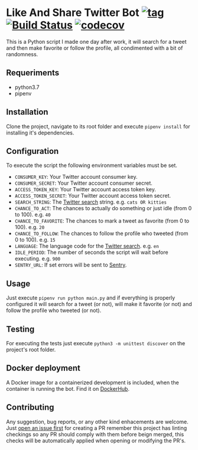 # Like And Share Twitter Bot [![tag](https://img.shields.io/github/tag/namelivia/like-and-share-twitter-bot.svg)](https://github.com/namelivia/like-and-share-twitter-bot/releases) [![Build Status](https://github.com/namelivia/like-and-share-twitter-bot/actions/workflows/build.yml/badge.svg)](https://github.com/namelivia/like-and-share-twitter-bot/actions/workflows/build.yml) [![codecov](https://codecov.io/gh/namelivia/like-and-share-twitter-bot/branch/master/graph/badge.svg)](https://codecov.io/gh/namelivia/like-and-share-twitter-bot)

This is a Python script I made one day after work, it will search for a tweet and then make favorite or follow the profile, all condimented with a bit of randomness.

## Requeriments

* python3.7
* pipenv

## Installation

Clone the project, navigate to its root folder and execute `pipenv install` for installing it's dependencies.

## Configuration

To execute the script the following environment variables must be set.

* `CONSUMER_KEY`: Your Twitter account consumer key.
* `CONSUMER_SECRET`: Your Twitter account consumer secret.
* `ACCESS_TOKEN_KEY`: Your Twitter account access token key.
* `ACCESS_TOKEN_SECRET`: Your Twitter account access token secret.
* `SEARCH_STRING`: The [Twitter search](https://help.twitter.com/en/using-twitter/twitter-advanced-search) string. e.g. `cats OR kitties`
* `CHANCE_TO_ACT`: The chances to actually do something or just idle (from 0 to 100). e.g. `40`
* `CHANCE_TO_FAVORITE`: The chances to mark a tweet as favorite (from 0 to 100). e.g. `20`
* `CHANCE_TO_FOLLOW`: The chances to follow the profile who tweeted (from 0 to 100). e.g. `15`
* `LANGUAGE`: The language code for the [Twitter search](https://help.twitter.com/en/using-twitter/twitter-advanced-search). e.g. `en`
* `IDLE_PERIOD`: The number of seconds the script will wait before executing. e.g. `900`
* `SENTRY_URL`: If set errors will be sent to [Sentry](https://sentry.io).

## Usage

Just execute `pipenv run python main.py` and if everything is properly configured it will search for a tweet (or not), will make it favorite (or not) and follow the profile who tweeted (or not).

## Testing

For executing the tests just execute `python3 -m unittest discover` on the project's root folder.

## Docker deployment

A Docker image for a containerized development is included, when the container is running the bot. Find it on [DockerHub](https://hub.docker.com/r/namelivia/like-and-share-twitter-bot).

## Contributing
Any suggestion, bug reports, or any other kind enhacements are welcome. Just [open an issue first](https://github.com/namelivia/like-and-share-twitter-bot/issues/new) for creating a PR remember this project has linting checkings so any PR should comply with them before beign merged, this checks will be automatically applied when opening or modifying the PR's.

